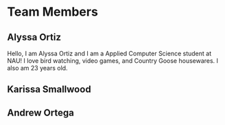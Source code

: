 # Team Members
## Alyssa Ortiz
Hello, I am Alyssa Ortiz and I am a Applied Computer Science student at NAU! I love bird watching, video games, and Country Goose housewares. I also am 23 years old.

## Karissa Smallwood

## Andrew Ortega